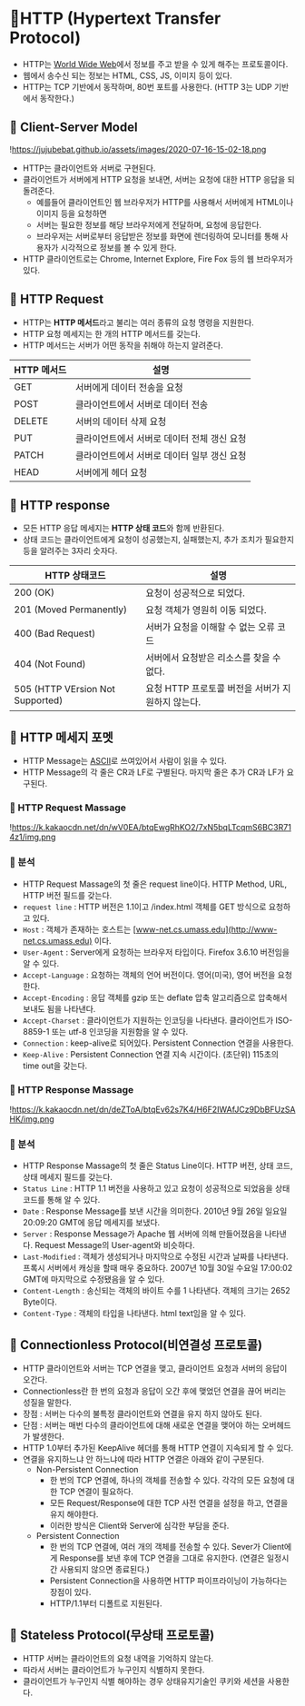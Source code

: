 # **📝HTTP (Hypertext Transfer Protocol)**

- HTTP는 [World Wide Web](https://ko.wikipedia.org/wiki/월드_와이드_웹)에서 정보를 주고 받을 수 있게 해주는 프로토콜이다.
- 웹에서 송수신 되는 정보는 HTML, CSS, JS, 이미지 등이 있다.
- HTTP는 TCP 기반에서 동작하며, 80번 포트를 사용한다. (HTTP 3는 UDP 기반에서 동작한다.)

## **📌 Client-Server Model**

!https://jujubebat.github.io/assets/images/2020-07-16-15-02-18.png

- HTTP는 클라이언트와 서버로 구현된다.
- 클라이언트가 서버에게 HTTP 요청을 보내면, 서버는 요청에 대한 HTTP 응답을 되돌려준다.
  - 예를들어 클라이언트인 웹 브라우저가 HTTP를 사용해서 서버에게 HTML이나 이미지 등을 요청하면
  - 서버는 필요한 정보를 해당 브라우저에게 전달하며, 요청에 응답한다.
  - 브라우저는 서버로부터 응답받은 정보를 화면에 렌더링하여 모니터를 통해 사용자가 시각적으로 정보를 볼 수 있게 한다.
- HTTP 클라이언트로는 Chrome, Internet Explore, Fire Fox 등의 웹 브라우저가 있다.

## **📌 HTTP Request**

- HTTP는 **HTTP 메서드**라고 불리는 여러 종류의 요청 명령을 지원한다.
- HTTP 요청 메세지는 한 개의 HTTP 메서드를 갖는다.
- HTTP 메서드는 서버가 어떤 동작을 취해야 하는지 알려준다.

| HTTP 메서드 | 설명                                        |
| ----------- | ------------------------------------------- |
| GET         | 서버에게 데이터 전송을 요청                 |
| POST        | 클라이언트에서 서버로 데이터 전송           |
| DELETE      | 서버의 데이터 삭제 요청                     |
| PUT         | 클라이언트에서 서버로 데이터 전체 갱신 요청 |
| PATCH       | 클라이언트에서 서버로 데이터 일부 갱신 요청 |
| HEAD        | 서버에게 헤더 요청                          |

## **📌 HTTP response**

- 모든 HTTP 응답 메세지는 **HTTP 상태 코드**와 함께 반환된다.
- 상태 코드는 클라이언트에게 요청이 성공했는지, 실패했는지, 추가 조치가 필요한지 등을 알려주는 3자리 숫자다.

| HTTP 상태코드                    | 설명                                              |
| -------------------------------- | ------------------------------------------------- |
| 200 (OK)                         | 요청이 성공적으로 되었다.                         |
| 201 (Moved Permanently)          | 요청 객체가 영원히 이동 되었다.                   |
| 400 (Bad Request)                | 서버가 요청을 이해할 수 없는 오류 코드            |
| 404 (Not Found)                  | 서버에서 요청받은 리소스를 찾을 수 없다.          |
| 505 (HTTP VErsion Not Supported) | 요청 HTTP 프로토콜 버전을 서버가 지원하지 않는다. |

## **📌 HTTP 메세지 포멧**

- HTTP Message는 [ASCII](https://ko.wikipedia.org/wiki/ASCII)로 쓰여있어서 사람이 읽을 수 있다.
- HTTP Message의 각 줄은 CR과 LF로 구별된다. 마지막 줄은 추가 CR과 LF가 요구된다.

### **📜 HTTP Request Massage**

!https://k.kakaocdn.net/dn/wV0EA/btqEwgRhKO2/7xN5bqLTcqmS6BC3R714z1/img.png

### **🔎 분석**

- HTTP Request Massage의 첫 줄은 request line이다. HTTP Method, URL, HTTP 버전 필드를 갖는다.
- `request line` : HTTP 버전은 1.1이고 /index.html 객체를 GET 방식으로 요청하고 있다.
- `Host` : 객체가 존재하는 호스트는 [www-net.cs.umass.edu](http://www-net.cs.umass.edu) 이다.
- `User-Agent` : Server에게 요청하는 브라우저 타입이다. Firefox 3.6.10 버전임을 알 수 있다.
- `Accept-Language` : 요청하는 객체의 언어 버전이다. 영어(미국), 영어 버전을 요청한다.
- `Accept-Encoding` : 응답 객체를 gzip 또는 deflate 압축 알고리즘으로 압축해서 보내도 됨을 나타낸다.
- `Accept-Charset` : 클라이언트가 지원하는 인코딩을 나타낸다. 클라이언트가 ISO-8859-1 또는 utf-8 인코딩을 지원함을 알 수 있다.
- `Connection` : keep-alive로 되어있다. Persistent Connection 연결을 사용한다.
- `Keep-Alive` : Persistent Connection 연결 지속 시간이다. (초단위) 115초의 time out을 갖는다.

### **📜 HTTP Response Massage**

!https://k.kakaocdn.net/dn/deZToA/btqEv62s7K4/H6F2IWAfJCz9DbBFUzSAHK/img.png

### **🔎 분석**

- HTTP Response Massage의 첫 줄은 Status Line이다. HTTP 버전, 상태 코드, 상태 메세지 필드를 갖는다.
- `Status Line` : HTTP 1.1 버전을 사용하고 있고 요청이 성공적으로 되었음을 상태 코드를 통해 알 수 있다.
- `Date` : Response Message를 보낸 시간을 의미한다. 2010년 9월 26일 일요일 20:09:20 GMT에 응답 메세지를 보냈다.
- `Server` : Response Message가 Apache 웹 서버에 의해 만들어졌음을 나타낸다. Request Message의 User-agent와 비슷하다.
- `Last-Modified` : 객체가 생성되거나 마지막으로 수정된 시간과 날짜를 나타낸다. 프록시 서버에서 캐싱을 할때 매우 중요하다. 2007년 10월 30일 수요일 17:00:02 GMT에 마지막으로 수정됐음을 알 수 있다.
- `Content-Length` : 송신되는 객체의 바이트 수를 1 나타낸다. 객체의 크기는 2652 Byte이다.
- `Content-Type` : 객체의 타입을 나타낸다. html text임을 알 수 있다.

## **📌 Connectionless Protocol(비연결성 프로토콜)**

- HTTP 클라이언트와 서버는 TCP 연결을 맺고, 클라이언트 요청과 서버의 응답이 오간다.
- Connectionless란 한 번의 요청과 응답이 오간 후에 맺었던 연결을 끊어 버리는 성질을 말한다.
- 장점 : 서버는 다수의 불특정 클라이언트와 연결을 유지 하지 않아도 된다.
- 단점 : 서버는 매번 다수의 클라이언트에 대해 새로운 연결을 맺어야 하는 오버헤드가 발생한다.
- HTTP 1.0부터 추가된 KeepAlive 헤더를 통해 HTTP 연결이 지속되게 할 수 있다.
- 연결을 유지하느냐 안 하느냐에 따라 HTTP 연결은 아래와 같이 구분된다.
  - Non-Persistent Connection
    - 한 번의 TCP 연결에, 하나의 객체를 전송할 수 있다. 각각의 모든 요청에 대한 TCP 연결이 필요하다.
    - 모든 Request/Response에 대한 TCP 사전 연결을 설정을 하고, 연결을 유지 해야한다.
    - 이러한 방식은 Client와 Server에 심각한 부담을 준다.
  - Persistent Connection
    - 한 번의 TCP 연결에, 여러 개의 객체를 전송할 수 있다. Sever가 Client에게 Response를 보낸 후에 TCP 연결을 그대로 유지한다. (연결은 일정시간 사용되지 않으면 종료된다.)
    - Persistent Connection을 사용하면 HTTP 파이프라이닝이 가능하다는 장점이 있다.
    - HTTP/1.1부터 디폴트로 지원된다.

## **📌 Stateless Protocol(무상태 프로토콜)**

- HTTP 서버는 클라이언트의 요청 내역을 기억하지 않는다.
- 따라서 서버는 클라이언트가 누구인지 식별하지 못한다.
- 클라이언트가 누구인지 식별 해야하는 경우 상태유지기술인 쿠키와 세션을 사용한다.